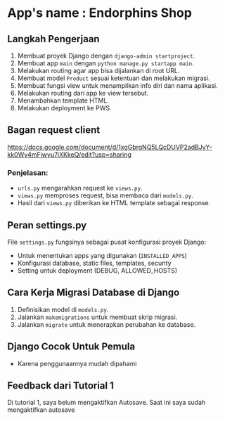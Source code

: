 # App's name : Endorphins Shop
## Langkah Pengerjaan

1. Membuat proyek Django dengan `django-admin startproject`.
2. Membuat app `main` dengan `python manage.py startapp main`.
3. Melakukan routing agar app bisa dijalankan di root URL.
4. Membuat model `Product` sesuai ketentuan dan melakukan migrasi.
5. Membuat fungsi view untuk menampilkan info diri dan nama aplikasi.
6. Melakukan routing dari app ke view tersebut.
7. Menambahkan template HTML.
8. Melakukan deployment ke PWS.

## Bagan request client
https://docs.google.com/document/d/1xgGbrqNQ5LQcDUVP2adBJyY-kk0Wy4mFjwyu7iXKkeQ/edit?usp=sharing

### Penjelasan:
- `urls.py` mengarahkan request ke `views.py`.
- `views.py` memproses request, bisa membaca dari `models.py`.
- Hasil dari `views.py` diberikan ke HTML template sebagai response.

## Peran settings.py
File `settings.py` fungsinya sebagai pusat konfigurasi proyek Django:
- Untuk menentukan apps yang digunakan (`INSTALLED_APPS`)
- Konfigurasi database, static files, templates, security
- Setting untuk deployment (DEBUG, ALLOWED_HOSTS)

## Cara Kerja Migrasi Database di Django
1. Definisikan model di `models.py`.
2. Jalankan `makemigrations` untuk membuat skrip migrasi.
3. Jalankan `migrate` untuk menerapkan perubahan ke database.

## Django Cocok Untuk Pemula
- Karena penggunaannya mudah dipahami

## Feedback dari Tutorial 1
Di tutorial 1, saya belum mengaktifkan Autosave. Saat ini saya sudah mengaktifkan autosave

